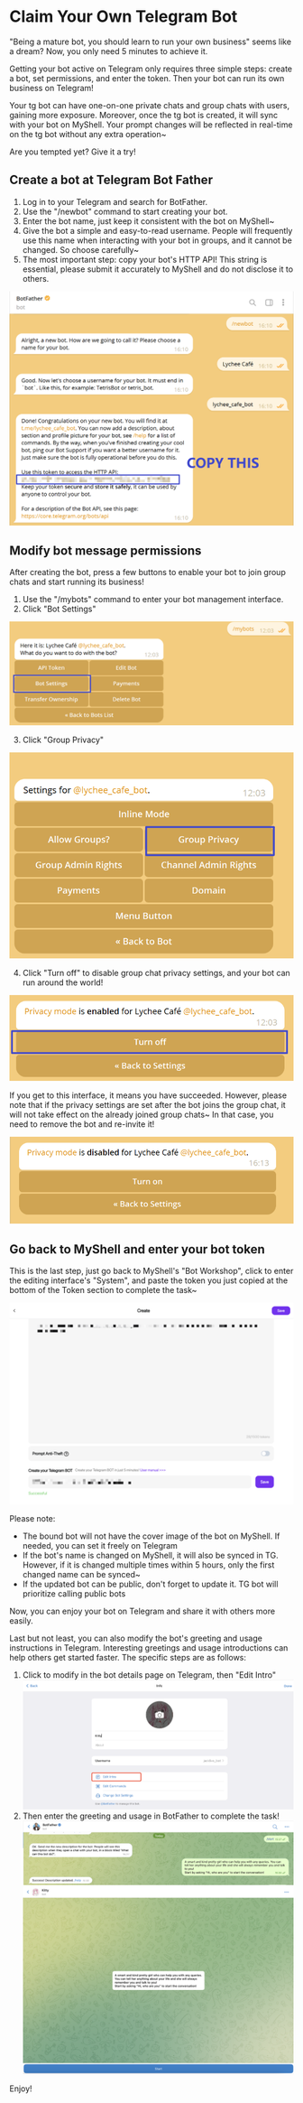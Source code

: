 # Claim Your Own Telegram Bot

"Being a mature bot, you should learn to run your own business" seems like a dream? Now, you only need 5 minutes to achieve it.

Getting your bot active on Telegram only requires three simple steps: create a bot, set permissions, and enter the token. Then your bot can run its own business on Telegram!

Your tg bot can have one-on-one private chats and group chats with users, gaining more exposure. Moreover, once the tg bot is created, it will sync with your bot on MyShell. Your prompt changes will be reflected in real-time on the tg bot without any extra operation~

Are you tempted yet? Give it a try!

## Create a bot at Telegram Bot Father

1. Log in to your Telegram and search for BotFather.
2. Use the "/newbot" command to start creating your bot.
3. Enter the bot name, just keep it consistent with the bot on MyShell~
4. Give the bot a simple and easy-to-read username. People will frequently use this name when interacting with your bot in groups, and it cannot be changed. So choose carefully~
5. The most important step: copy your bot's HTTP API! This string is essential, please submit it accurately to MyShell and do not disclose it to others.

![](<../.gitbook/assets/image (4) (1).png>)

## Modify bot message permissions

After creating the bot, press a few buttons to enable your bot to join group chats and start running its business!

1. Use the "/mybots" command to enter your bot management interface.
2. Click "Bot Settings"

![](../.gitbook/assets/image.png)

3. Click "Group Privacy"

![](<../.gitbook/assets/image (3) (1).png>)

4. Click "Turn off" to disable group chat privacy settings, and your bot can run around the world!

![](<../.gitbook/assets/image (2) (1).png>)

If you get to this interface, it means you have succeeded. However, please note that if the privacy settings are set after the bot joins the group chat, it will not take effect on the already joined group chats~ In that case, you need to remove the bot and re-invite it!

![](<../.gitbook/assets/image (1) (1).png>)

## Go back to MyShell and enter your bot token

This is the last step, just go back to MyShell's "Bot Workshop", click to enter the editing interface's "System", and paste the token you just copied at the bottom of the Token section to complete the task~

![](<../.gitbook/assets/image (5).png>)

Please note:

* The bound bot will not have the cover image of the bot on MyShell. If needed, you can set it freely on Telegram
* If the bot's name is changed on MyShell, it will also be synced in TG. However, if it is changed multiple times within 5 hours, only the first changed name can be synced~
* If the updated bot can be public, don't forget to update it. TG bot will prioritize calling public bots

Now, you can enjoy your bot on Telegram and share it with others more easily.

Last but not least, you can also modify the bot's greeting and usage instructions in Telegram. Interesting greetings and usage introductions can help others get started faster. The specific steps are as follows:

1. Click to modify in the bot details page on Telegram, then "Edit Intro"\
   ![](<../.gitbook/assets/image (2).png>)
2. Then enter the greeting and usage in BotFather to complete the task!\
   ![](<../.gitbook/assets/image (3) (2).png>)\
   ![](<../.gitbook/assets/image (1) (2).png>)

Enjoy!
